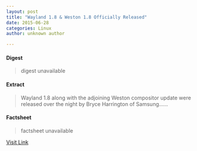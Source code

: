 ```yaml
---
layout: post
title: "Wayland 1.8 & Weston 1.8 Officially Released"
date: 2015-06-28
categories: Linux
author: unknown author

---
```



#### Digest
>digest unavailable

#### Extract
>Wayland 1.8 along with the adjoining Weston compositor update were released over the night by Bryce Harrington of Samsung......

#### Factsheet
>factsheet unavailable

[Visit Link](http://www.phoronix.com/scan.php?page=news_item&px=Wayland-1.8-Released)


